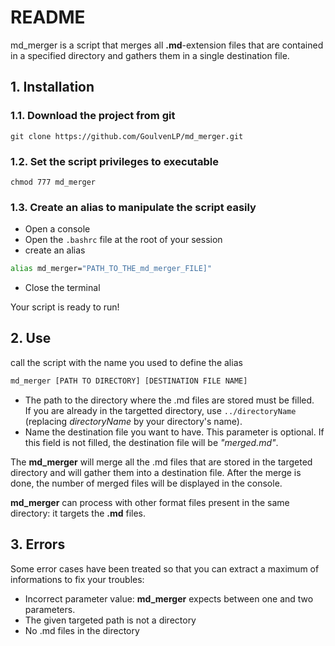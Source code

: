 # README

md_merger is a script that merges all **.md**-extension files that are contained in a specified directory and gathers them in a single destination file.

## 1. Installation
### 1.1. Download the project from git

```
git clone https://github.com/GoulvenLP/md_merger.git
```
### 1.2. Set the script privileges to executable

```
chmod 777 md_merger
```

### 1.3. Create an alias to manipulate the script easily
- Open a console
- Open the `.bashrc` file at the root of your session
- create an alias

```bash
alias md_merger="PATH_TO_THE_md_merger_FILE]"
```
- Close the terminal

Your script is ready to run!

## 2. Use
call the script with the name you used to define the alias
```bash
md_merger [PATH TO DIRECTORY] [DESTINATION FILE NAME]
```
- The path to the directory where the .md files are stored must be filled. <br/>
If you are already in the targetted directory, use `../directoryName` (replacing *directoryName* by your directory's name).
- Name the destination file you want to have. This parameter is optional. If this field is not filled, the destination file will be *"merged.md"*.

The **md_merger** will merge all the .md files that are stored in the targeted directory and will gather them into a destination file. After the merge is done, the number of merged files will be displayed in the console.

**md_merger** can process with other format files present in the same directory: it targets the **.md** files.

## 3. Errors
Some error cases have been treated so that you can extract a maximum of informations to fix your troubles:
- Incorrect parameter value: **md_merger** expects between one and two parameters.
- The given targeted path is not a directory
- No .md files in the directory